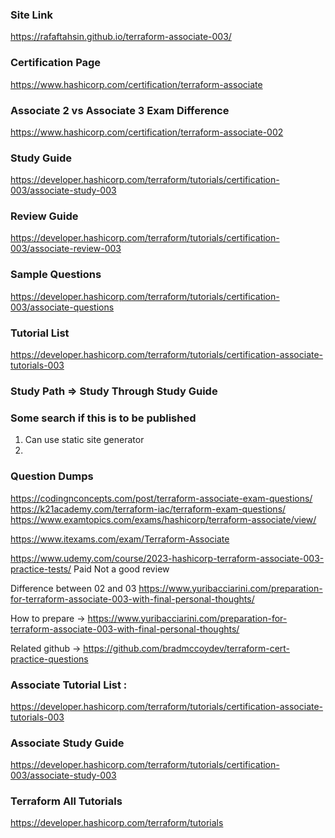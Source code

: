 ### Site Link

https://rafaftahsin.github.io/terraform-associate-003/


### Certification Page

https://www.hashicorp.com/certification/terraform-associate 

### Associate 2 vs Associate 3 Exam Difference

https://www.hashicorp.com/certification/terraform-associate-002

### Study Guide

https://developer.hashicorp.com/terraform/tutorials/certification-003/associate-study-003

### Review Guide

https://developer.hashicorp.com/terraform/tutorials/certification-003/associate-review-003

### Sample Questions

https://developer.hashicorp.com/terraform/tutorials/certification-003/associate-questions

### Tutorial List

https://developer.hashicorp.com/terraform/tutorials/certification-associate-tutorials-003

### Study Path => Study Through Study Guide

### Some search if this is to be published 

1. Can use static site generator
2. 

### Question Dumps

https://codingnconcepts.com/post/terraform-associate-exam-questions/
https://k21academy.com/terraform-iac/terraform-exam-questions/
https://www.examtopics.com/exams/hashicorp/terraform-associate/view/

https://www.itexams.com/exam/Terraform-Associate

https://www.udemy.com/course/2023-hashicorp-terraform-associate-003-practice-tests/ Paid Not a good review

Difference between 02 and 03 https://www.yuribacciarini.com/preparation-for-terraform-associate-003-with-final-personal-thoughts/

How to prepare -> https://www.yuribacciarini.com/preparation-for-terraform-associate-003-with-final-personal-thoughts/

Related github -> https://github.com/bradmccoydev/terraform-cert-practice-questions

### Associate Tutorial List :

https://developer.hashicorp.com/terraform/tutorials/certification-associate-tutorials-003


### Associate Study Guide

https://developer.hashicorp.com/terraform/tutorials/certification-003/associate-study-003

### Terraform All Tutorials

https://developer.hashicorp.com/terraform/tutorials